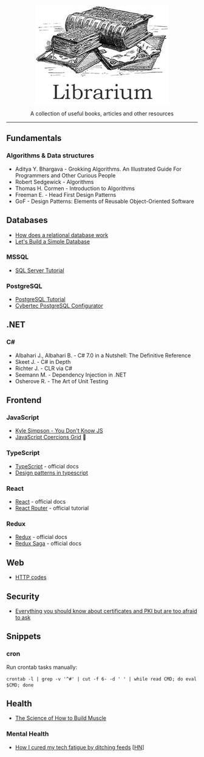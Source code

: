 <p align="center">
    <img src="https://github.com/evgenyvaleev/librarium/blob/master/img/logo.png">
</p>

<p align="center">
    A collection of useful books, articles and other resources
</p>

***

## Fundamentals
### Algorithms & Data structures
* Aditya Y. Bhargava - Grokking Algorithms. An Illustrated Guide For Programmers and Other Curious People<br>
* Robert Sedgewick - Algorithms<br>
* Thomas H. Cormen - Introduction to Algorithms<br>
* Freeman E. - Head First Design Patterns<br>
* GoF - Design Patterns: Elements of Reusable Object-Oriented Software

## Databases
* [How does a relational database work](http://coding-geek.com/how-databases-work/)<br>
* [Let's Build a Simple Database](https://cstack.github.io/db_tutorial/)

### MSSQL
* [SQL Server Tutorial](http://www.sqlservertutorial.net/)

### PostgreSQL
* [PostgreSQL Tutorial](http://www.postgresqltutorial.com/)
* [Cybertec PostgreSQL Configurator](http://pgconfigurator.cybertec.at/)

## .NET
### C#
* Albahari J., Albahari B. - C# 7.0 in a Nutshell: The Definitive Reference
* Skeet J. - C# in Depth
* Richter J. - CLR via C#
* Seemann M. - Dependency Injection in .NET
* Osherove R. - The Art of Unit Testing

## Frontend
### JavaScript
* [Kyle Simpson - You Don't Know JS](https://github.com/getify/You-Dont-Know-JS)<br>
* [JavaScript Coercions Grid](https://getify.github.io/coercions-grid/) :see_no_evil:

### TypeScript
* [TypeScript](https://www.typescriptlang.org/docs/home.html) - official docs
* [Design patterns in typescript](http://torokmark.github.io/design_patterns_in_typescript/)

### React
* [React](https://reactjs.org/docs/getting-started.html) - official docs
* [React Router](https://reacttraining.com/react-router/web/guides/quick-start) - official tutorial

### Redux
* [Redux](https://redux.js.org/introduction/getting-started) - official docs
* [Redux Saga](https://redux-saga.js.org/) - official docs

## Web
* [HTTP codes](https://www.w3.org/Protocols/rfc2616/rfc2616-sec10.html)

## Security
* [Everything you should know about certificates and PKI but are too afraid to ask](https://smallstep.com/blog/everything-pki.html)

## Snippets
### cron
Run crontab tasks manually:
```shell
crontab -l | grep -v '^#' | cut -f 6- -d ' ' | while read CMD; do eval $CMD; done
```

## Health
* [The Science of How to Build Muscle](https://www.julian.com/guide/muscle/intro)

### Mental Health
* [How I cured my tech fatigue by ditching feeds](https://techcrunch.com/2017/10/28/how-i-cured-my-tech-fatigue-by-ditching-feeds/) [[HN](https://news.ycombinator.com/item?id=15578019)]
